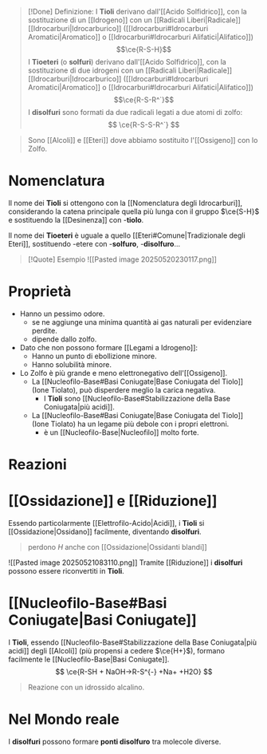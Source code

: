 >[!Done] Definizione:
>I **Tioli** derivano dall'[[Acido Solfidrico]], con la sostituzione di un [[Idrogeno]] con un [[Radicali Liberi|Radicale]] [[Idrocarburi|Idrocarburico]] ([[Idrocarburi#Idrocarburi Aromatici|Aromatico]] o [[Idrocarburi#Idrocarburi Alifatici|Alifatico]])
>$$\ce{R-S-H}$$
>I **Tioeteri** (o **solfuri**) derivano dall'[[Acido Solfidrico]], con la sostituzione di due idrogeni con un [[Radicali Liberi|Radicale]] [[Idrocarburi|Idrocarburico]] ([[Idrocarburi#Idrocarburi Aromatici|Aromatico]] o [[Idrocarburi#Idrocarburi Alifatici|Alifatico]])
>$$\ce{R-S-R^`}$$
>I **disolfuri** sono formati da due radicali legati a due atomi di zolfo:
>$$
>\ce{R-S-S-R^`}
>$$
	
>Sono [[Alcoli]] e [[Eteri]] dove abbiamo sostituito l'[[Ossigeno]] con lo Zolfo.

# Nomenclatura
Il nome dei **Tioli** si ottengono con la [[Nomenclatura degli Idrocarburi]], considerando la catena principale quella più lunga con il gruppo $\ce{S-H}$ e sostituendo la [[Desinenza]] con -**tiolo**.

Il nome dei **Tioeteri** è uguale a quello [[Eteri#Comune|Tradizionale degli Eteri]], sostituendo -etere con -**solfuro**, -**disolfuro**...

>[!Quote] Esempio
>![[Pasted image 20250520230117.png]]

# Proprietà
- Hanno un pessimo odore.
	- se ne aggiunge una minima quantità ai gas naturali per evidenziare perdite.
	- dipende dallo zolfo.
- Dato che non possono formare [[Legami a Idrogeno]]:
	- Hanno un punto di ebollizione minore.
	- Hanno solubilità minore.
- Lo Zolfo è più grande e meno elettronegativo dell'[[Ossigeno]].
	- La [[Nucleofilo-Base#Basi Coniugate|Base Coniugata del Tiolo]] (Ione Tiolato), può disperdere meglio la carica negativa.
		- I **Tioli** sono [[Nucleofilo-Base#Stabilizzazione della Base Coniugata|più acidi]].
	- La [[Nucleofilo-Base#Basi Coniugate|Base Coniugata del Tiolo]] (Ione Tiolato) ha un legame più debole con i propri elettroni.
		- è un [[Nucleofilo-Base|Nucleofilo]] molto forte.
# Reazioni
# [[Ossidazione]] e [[Riduzione]]
Essendo particolarmente [[Elettrofilo-Acido|Acidi]], i **Tioli** si [[Ossidazione|Ossidano]] facilmente, diventando **disolfuri**. 
>perdono $H$ anche con [[Ossidazione|Ossidanti blandi]]

![[Pasted image 20250521083110.png]]
Tramite [[Riduzione]] i **disolfuri** possono essere riconvertiti in **Tioli**.

# [[Nucleofilo-Base#Basi Coniugate|Basi Coniugate]]
I **Tioli**, essendo [[Nucleofilo-Base#Stabilizzazione della Base Coniugata|più acidi]] degli [[Alcoli]] (più propensi a cedere $\ce{H+}$), formano facilmente le [[Nucleofilo-Base|Basi Coniugate]].
$$
\ce{R-SH + NaOH->R-S^{-} +Na+ +H2O}
$$
>Reazione con un idrossido alcalino.

# Nel Mondo reale
I **disolfuri** possono formare **ponti disolfuro** tra molecole diverse.